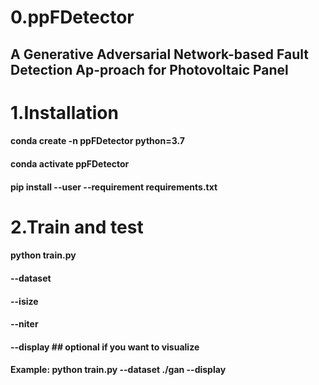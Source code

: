 # 0.ppFDetector
## A Generative Adversarial Network-based Fault Detection Ap-proach for Photovoltaic Panel

# 1.Installation
#### conda create -n ppFDetector python=3.7
#### conda activate ppFDetector
#### pip install --user --requirement requirements.txt

# 2.Train and test
#### python train.py                     
####   --dataset <name-of-the-data>    
####   --isize <image-size>            
####   --niter <number-of-epochs>      
####   --display                       ## optional if you want to visualize
  
####  Example: python  train.py --dataset ./gan --display
